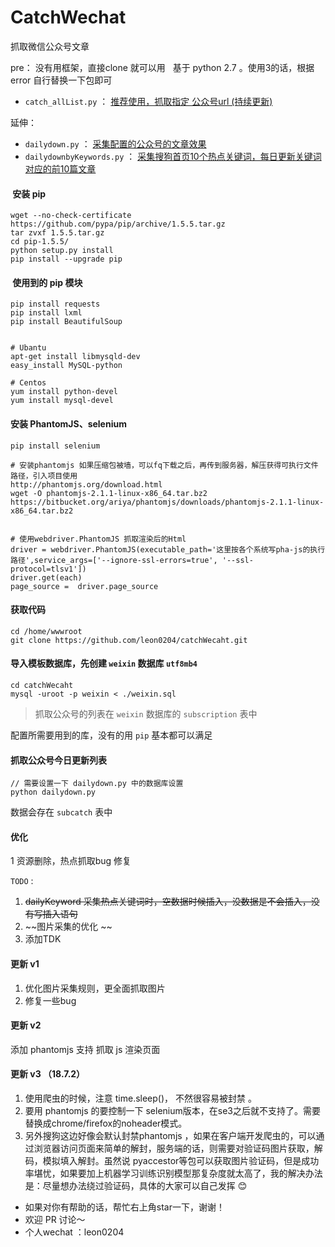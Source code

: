 # CatchWechat
抓取微信公众号文章

pre：
   没有用框架，直接clone 就可以用 
   
基于 python 2.7 。使用3的话，根据 error 自行替换一下包即可


 - `catch_allList.py` ：  <a href="http://www.leon0204.com/wechat.html" target="_blank">推荐使用，抓取指定 公众号url (持续更新)</a>
 
 
 
 延伸：
 - `dailydown.py` ： <a href="http://www.leon0204.com/wechat.html" target="_blank">采集配置的公众号的文章效果</a>
 - `dailydownbyKeywords.py` ： <a target="_blank" href="http://www.leon0204.com/wechat.html">采集搜狗首页10个热点关键词，每日更新关键词对应的前10篇文章</a>   
 

####  安装 pip
```
wget --no-check-certificate https://github.com/pypa/pip/archive/1.5.5.tar.gz 
tar zvxf 1.5.5.tar.gz    
cd pip-1.5.5/
python setup.py install
pip install --upgrade pip
```

####  使用到的 pip 模块
```
pip install requests
pip install lxml
pip install BeautifulSoup


# Ubantu
apt-get install libmysqld-dev
easy_install MySQL-python

# Centos
yum install python-devel
yum install mysql-devel

```

#### 安装 PhantomJS、selenium

```
pip install selenium

# 安装phantomjs 如果压缩包被墙，可以fq下载之后，再传到服务器，解压获得可执行文件路径，引入项目使用
http://phantomjs.org/download.html
wget -O phantomjs-2.1.1-linux-x86_64.tar.bz2 https://bitbucket.org/ariya/phantomjs/downloads/phantomjs-2.1.1-linux-x86_64.tar.bz2


# 使用webdriver.PhantomJS 抓取渲染后的Html
driver = webdriver.PhantomJS(executable_path='这里按各个系统写pha-js的执行路径',service_args=['--ignore-ssl-errors=true', '--ssl-protocol=tlsv1'])
driver.get(each)
page_source =  driver.page_source
```


####  获取代码
```
cd /home/wwwroot
git clone https://github.com/leon0204/catchWecaht.git
```

#### 导入模板数据库，先创建 `weixin` 数据库 `utf8mb4`
```	
cd catchWecaht
mysql -uroot -p weixin < ./weixin.sql
```

>抓取公众号的列表在 `weixin` 数据库的 `subscription` 表中 


配置所需要用到的库，没有的用 `pip` 基本都可以满足



#### 抓取公众号今日更新列表
```
// 需要设置一下 dailydown.py 中的数据库设置
python dailydown.py
```
数据会存在 `subcatch` 表中 


#### 优化
1 资源删除，热点抓取bug 修复

`TODO` :
1. ~~dailyKeyword 采集热点关键词时，空数据时候插入，没数据是不会插入，没有写插入语句~~
2. ~~图片采集的优化 ~~
3. 添加TDK 

#### 更新 v1
1. 优化图片采集规则，更全面抓取图片 
2. 修复一些bug

#### 更新 v2
添加 phantomjs 支持 抓取 js 渲染页面

#### 更新 v3 （18.7.2）
1. 使用爬虫的时候，注意 time.sleep()， 不然很容易被封禁 。
2. 要用 phantomjs 的要控制一下 selenium版本，在se3之后就不支持了。需要替换成chrome/firefox的noheader模式。
3. 另外搜狗这边好像会默认封禁phantomjs ，如果在客户端开发爬虫的，可以通过浏览器访问页面来简单的解封，服务端的话，则需要对验证码图片获取，解码，模拟填入解封。虽然说 pyaccestor等包可以获取图片验证码，但是成功率堪忧，如果要加上机器学习训练识别模型那复杂度就太高了，我的解决办法是：尽量想办法绕过验证码，具体的大家可以自己发挥 😊





- 如果对你有帮助的话，帮忙右上角star一下，谢谢！
- 欢迎 PR 讨论～ 
- 个人wechat ：leon0204 

